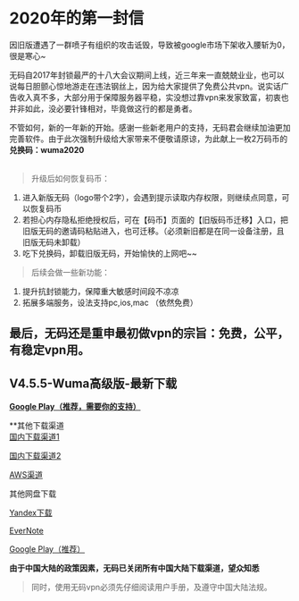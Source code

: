 # 2020年的第一封信
因旧版遭遇了一群喷子有组织的攻击诋毁，导致被google市场下架收入腰斩为0，很是寒心~<br/>

无码自2017年封锁最严的十八大会议期间上线，近三年来一直兢兢业业，也可以说每日胆颤心惊地游走在违法钢丝上，因为给大家提供了免费公共vpn。说实话广告收入真不多，大部分用于保障服务器平稳，实没想过靠vpn来发家致富，初衷也并非如此，没必要针锋相对，毕竟做这行的都是勇者。<br/>

不管如何，新的一年新的开始。感谢一些新老用户的支持，无码君会继续加油更加完善软件。由于此次强制升级给大家带来不便敬请原谅，为此献上一枚2万码币的**兑换码：wuma2020**<br/>
<br/>
> 升级后如何恢复码币：<br/>
1. 进入新版无码（logo带个2字），会遇到提示读取内存权限，则继续点同意，可以恢复码币
2. 若担心内存隐私拒绝授权后，可在【码币】页面的【旧版码币迁移】入口，把旧版无码的邀请码粘贴进入，也可迁移。（必须新旧都是在同一设备注册，且旧版无码未卸载）
3. 吃下兑换码，卸载旧版无码，开始愉快的上网吧~~

> 后续会做一些新功能：<br/>
1. 提升抗封锁能力，保障重大敏感时间段不凉凉
2. 拓展多端服务，设法支持pc,ios,mac （依然免费）
## 最后，无码还是重申最初做vpn的宗旨：免费，公平，有稳定vpn用。 

## V4.5.5-Wuma高级版-最新下载

[**Google Play（推荐，需要你的支持）**](https://play.google.com/store/apps/details?id=one.free.ss) 


**其他下载渠道 <br/>
[国内下载渠道1](http://t.cn/A6vNflSh)

[国内下载渠道2](http://172.105.238.228/wuma-4.5.5.apk)

[AWS渠道](https://d10h5veig7wbv1.cloudfront.net/production/app/builds/047/672/920/original/823fffa9e20c6c1dac3690858ab9e212/wuma-4.5.5.apk)

其他网盘下载

[Yandex下载](https://yadi.sk/d/3tKt0wCtjWOG6A) 

[EverNote](https://www.evernote.com/shard/s633/sh/67af8286-154c-4f40-bc2e-2182ea96f9a9/a18521bcb04dc6b7d6ef15ece161e3b0) 

[Google Play（推荐）](https://play.google.com/store/apps/details?id=one.free.ss) 


**由于中国大陆的政策因素，无码已关闭所有中国大陆下载渠道，望众知悉**
> 同时，使用无码vpn必须先仔细阅读用户手册，及遵守中国大陆法规。

